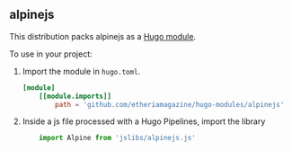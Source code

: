 ## alpinejs 

This distribution packs alpinejs as a [Hugo module](https://gohugo.io/hugo-modules/).

To use in your project: 

1. Import the module in `hugo.toml`.

    ```toml
    [module]
        [[module.imports]]
            path = 'github.com/etheriamagazine/hugo-modules/alpinejs'
    ```

2. Inside a js file processed with a Hugo Pipelines, import the library

    ```javascript
        import Alpine from 'jslibs/alpinejs.js'
    ```





